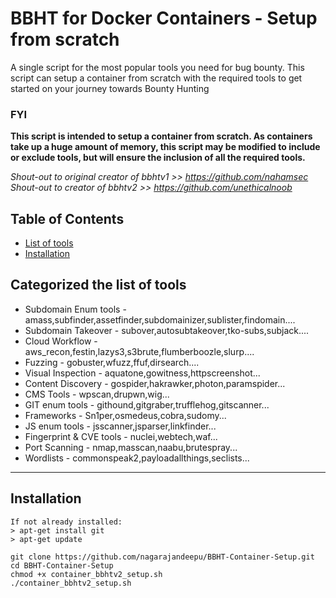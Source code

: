 # BBHT for Docker Containers - Setup from scratch
A single script for the most popular tools you need for bug bounty. This script can setup a container from scratch with the required tools to get started on your journey towards Bounty Hunting

### FYI  
**This script is intended to setup a container from scratch. As containers take up a huge amount of memory, this script may be modified to include or exclude tools, but will ensure the inclusion of all the required tools.**

*Shout-out to original creator of bbhtv1 >> https://github.com/nahamsec  
Shout-out to creator of bbhtv2 >> https://github.com/unethicalnoob*

## Table of Contents 

- [List of tools](#Categorized-the-list-of-tools)
- [Installation](#installation)


## Categorized the list of tools

* Subdomain Enum tools        - amass,subfinder,assetfinder,subdomainizer,sublister,findomain....
* Subdomain Takeover          - subover,autosubtakeover,tko-subs,subjack....
* Cloud Workflow              - aws_recon,festin,lazys3,s3brute,flumberboozle,slurp....
* Fuzzing                     - gobuster,wfuzz,ffuf,dirsearch....
* Visual Inspection           - aquatone,gowitness,httpscreenshot...
* Content Discovery           - gospider,hakrawker,photon,paramspider...
* CMS Tools                   - wpscan,drupwn,wig...
* GIT enum tools              - githound,gitgraber,trufflehog,gitscanner...
* Frameworks                  - Sn1per,osmedeus,cobra,sudomy...
* JS enum tools               - jsscanner,jsparser,linkfinder...
* Fingerprint & CVE tools     - nuclei,webtech,waf...
* Port Scanning               - nmap,masscan,naabu,brutespray...
* Wordlists                   - commonspeak2,payloadallthings,seclists...


---

## Installation
```
If not already installed:
> apt-get install git
> apt-get update
```

```
git clone https://github.com/nagarajandeepu/BBHT-Container-Setup.git
cd BBHT-Container-Setup
chmod +x container_bbhtv2_setup.sh
./container_bbhtv2_setup.sh
```
